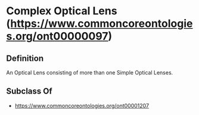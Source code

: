 # Complex Optical Lens (https://www.commoncoreontologies.org/ont00000097)

## Definition
An Optical Lens consisting of more than one Simple Optical Lenses.

## Subclass Of
- https://www.commoncoreontologies.org/ont00001207


